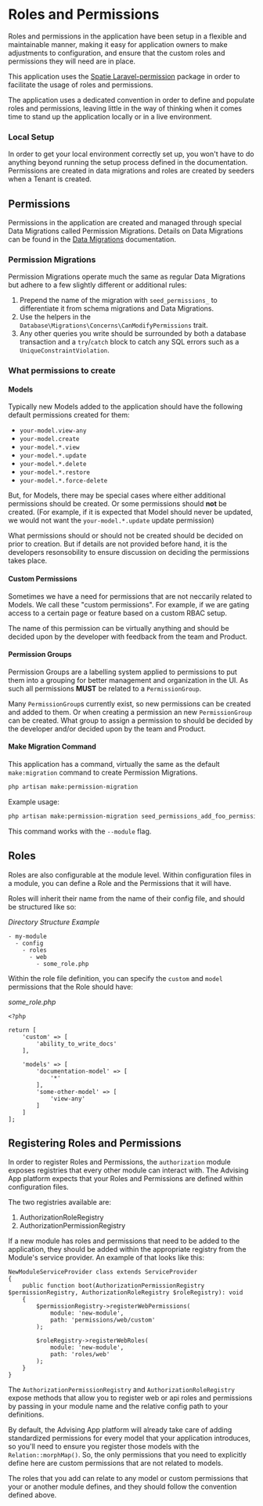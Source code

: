 # Roles and Permissions
Roles and permissions in the application have been setup in a flexible and maintainable manner, making it easy for application owners to make adjustments to configuration, and ensure that the custom roles and permissions they will need are in place.

This application uses the [Spatie Laravel-permission](https://spatie.be/docs/laravel-permission/v5/introduction) package in order to facilitate the usage of roles and permissions.

The application uses a dedicated convention in order to define and populate roles and permissions, leaving little in the way of thinking when it comes time to stand up the application locally or in a live environment.

### Local Setup
In order to get your local environment correctly set up, you won't have to do anything beyond running the setup process defined in the documentation. Permissions are created in data migrations and roles are created by seeders when a Tenant is created.

## Permissions
Permissions in the application are created and managed through special Data Migrations called Permission Migrations. Details on Data Migrations can be found in the [Data Migrations](/docs/data-migrations.md) documentation.

### Permission Migrations
Permission Migrations operate much the same as regular Data Migrations but adhere to a few slightly different or additional rules:

1. Prepend the name of the migration with `seed_permissions_` to differentiate it from schema migrations and Data Migrations.
2. Use the helpers in the `Database\Migrations\Concerns\CanModifyPermissions` trait.
3. Any other queries you write should be surrounded by both a database transaction and a `try`/`catch` block to catch any SQL errors such as a `UniqueConstraintViolation`.

### What permissions to create

#### Models
Typically new Models added to the application should have the following default permissions created for them:

- `your-model.view-any`
- `your-model.create`
- `your-model.*.view`
- `your-model.*.update`
- `your-model.*.delete`
- `your-model.*.restore`
- `your-model.*.force-delete`

But, for Models, there may be special cases where either additional permissions should be created. Or some permissions should **not** be created. (For example, if it is expected that Model should never be updated, we would not want the `your-model.*.update` update permission)

What permissions should or should not be created should be decided on prior to creation. But if details are not provided before hand, it is the developers resonsobility to ensure discussion on deciding the permissions takes place.

#### Custom Permissions
Sometimes we have a need for permissions that are not neccarily related to Models. We call these "custom permissions". For example, if we are gating access to a certain page or feature based on a custom RBAC setup.

The name of this permission can be virtually anything and should be decided upon by the developer with feedback from the team and Product.

#### Permission Groups
Permission Groups are a labelling system applied to permissions to put them into a grouping for better management and organization in the UI. As such all permissions **MUST** be related to a `PermissionGroup`.

Many `PermissionGroup`s currently exist, so new permissions can be created and added to them. Or when creating a permission an new `PermissionGroup` can be created. What group to assign a permission to should be decided by the developer and/or decided upon by the team and Product.

#### Make Migration Command

This application has a command, virtually the same as the default `make:migration` command to create Permission Migrations.

```bash
php artisan make:permission-migration 
```

Example usage:

```bash
php artisan make:permission-migration seed_permissions_add_foo_permissions
```

This command works with the `--module` flag.

## Roles
Roles are also configurable at the module level. Within configuration files in a module, you can define a Role and the Permissions that it will have.

Roles will inherit their name from the name of their config file, and should be structured like so:

*Directory Structure Example*
```
- my-module
  - config
    - roles
      - web
        - some_role.php
```

Within the role file definition, you can specify the `custom` and `model` permissions that the Role should have:

*some_role.php*
```
<?php

return [
    'custom' => [
        'ability_to_write_docs'
    ],

    'models' => [
        'documentation-model' => [
            '*'
        ],
        'some-other-model' => [
            'view-any'
        ]
    ]
];
```

## Registering Roles and Permissions
In order to register Roles and Permissions, the `authorization` module exposes registries that every other module can interact with. The Advising App platform expects that your Roles and Permissions are defined within configuration files.

The two registries available are:

1. AuthorizationRoleRegistry
2. AuthorizationPermissionRegistry

If a new module has roles and permissions that need to be added to the application, they should be added within the appropriate registry from the Module's service provider. An example of that looks like this:

```
NewModuleServiceProvider class extends ServiceProvider
{
    public function boot(AuthorizationPermissionRegistry $permissionRegistry, AuthorizationRoleRegistry $roleRegistry): void
    {
        $permissionRegistry->registerWebPermissions(
            module: 'new-module',
            path: 'permissions/web/custom'
        );

        $roleRegistry->registerWebRoles(
            module: 'new-module',
            path: 'roles/web'
        );
    }
}
```

The `AuthorizationPermissionRegistry` and `AuthorizationRoleRegistry` expose methods that allow you to register web or api roles and permissions by passing in your module name and the relative config path to your definitions.

By default, the Advising App platform will already take care of adding standardized permissions for every model that your application introduces, so you'll need to ensure you register those models with the `Relation::morphMap()`. So, the only permissions that you need to explicitly define here are custom permissions that are not related to models.

The roles that you add can relate to any model or custom permissions that your or another module defines, and they should follow the convention defined above.
